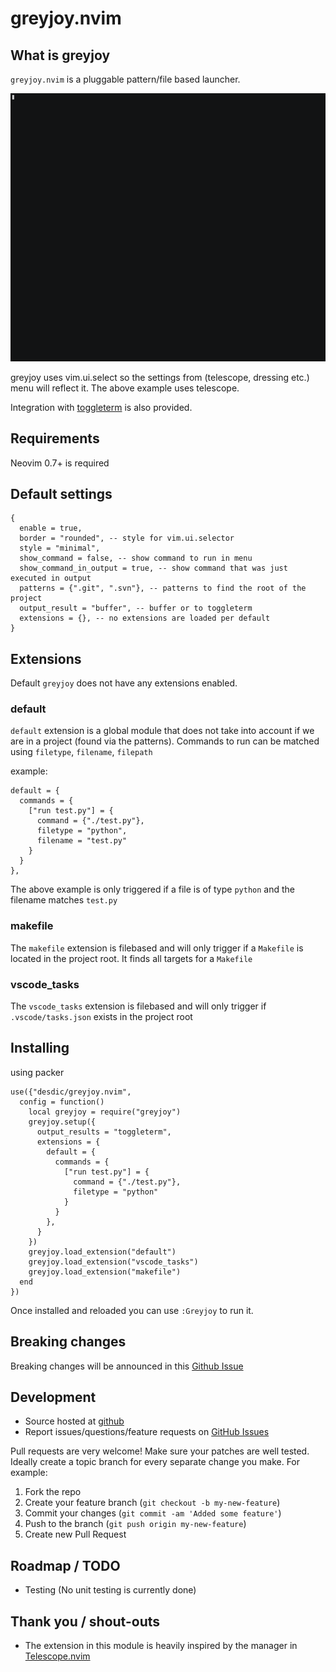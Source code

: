 # greyjoy.nvim

## What is greyjoy

`greyjoy.nvim` is a pluggable pattern/file based launcher.

![Demo of greyjoy](doc/greyjoy.gif?raw=true "Demo of greyjoy")

greyjoy uses vim.ui.select so the settings from (telescope, dressing etc.) menu will reflect it. The above example uses telescope.

Integration with [toggleterm](https://github.com/akinsho/toggleterm.nvim) is also provided.

## Requirements

Neovim 0.7+ is required

## Default settings

```
{
  enable = true,
  border = "rounded", -- style for vim.ui.selector
  style = "minimal",
  show_command = false, -- show command to run in menu
  show_command_in_output = true, -- show command that was just executed in output
  patterns = {".git", ".svn"}, -- patterns to find the root of the project
  output_result = "buffer", -- buffer or to toggleterm
  extensions = {}, -- no extensions are loaded per default
}
```

## Extensions

Default `greyjoy` does not have any extensions enabled.

### default

`default` extension is a global module that does not take into account if we are in a project (found via the patterns). Commands to run can be matched using `filetype`, `filename`, `filepath`

example:
```
default = {
  commands = {
    ["run test.py"] = {
      command = {"./test.py"},
      filetype = "python",
      filename = "test.py"
    }
  }
},
```

The above example is only triggered if a file is of type `python` and the filename matches `test.py`

### makefile

The `makefile` extension is filebased and will only trigger if a `Makefile` is located in the project root. It finds all targets for a `Makefile`

### vscode_tasks

The `vscode_tasks` extension is filebased and will only trigger if `.vscode/tasks.json` exists in the project root

## Installing

using packer

```
use({"desdic/greyjoy.nvim",
  config = function()
    local greyjoy = require("greyjoy")
    greyjoy.setup({
      output_results = "toggleterm",
      extensions = {
        default = {
          commands = {
            ["run test.py"] = {
              command = {"./test.py"},
              filetype = "python"
            }
          }
        },
      }
    })
    greyjoy.load_extension("default")
    greyjoy.load_extension("vscode_tasks")
    greyjoy.load_extension("makefile")
  end
})
```

Once installed and reloaded you can use `:Greyjoy` to run it.

## Breaking changes

Breaking changes will be announced in this [Github Issue](https://github.com/desdic/greyjoy.nvim/issues/1)

## Development

* Source hosted at [github](https://github.com/desdic/greyjoy.nvim)
* Report issues/questions/feature requests on [GitHub Issues](https://github.com/desdic/greyjoy.nvim/issues/)

Pull requests are very welcome! Make sure your patches are well tested.
Ideally create a topic branch for every separate change you make. For
example:

1. Fork the repo
2. Create your feature branch (`git checkout -b my-new-feature`)
3. Commit your changes (`git commit -am 'Added some feature'`)
4. Push to the branch (`git push origin my-new-feature`)
5. Create new Pull Request

## Roadmap / TODO

* Testing (No unit testing is currently done)

## Thank you / shout-outs

* The extension in this module is heavily inspired by the manager in [Telescope.nvim](https://github.com/nvim-telescope/telescope.nvim)
